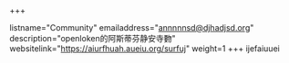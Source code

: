 +++

listname="Community"
emailaddress="annnnnsd@djhadjsd.org"
description="openloken的阿斯蒂芬静安寺覅"
websitelink="https://aiurfhuah.aueiu.org/surfuj"
weight=1
+++
ijefaiuuei